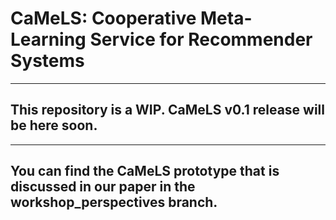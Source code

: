 # CaMeLS: Cooperative Meta-Learning Service for Recommender Systems

---

## This repository is a WIP. CaMeLS v0.1 release will be here soon.

---

## You can find the CaMeLS prototype that is discussed in our paper in the workshop_perspectives branch.